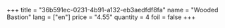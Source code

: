 +++
title = "36b591ec-0231-4b91-a132-eb3aedfdf8fa"
name = "Wooded Bastion"
lang = ["en"]
price = "4.55"
quantity = 4
foil = false
+++
